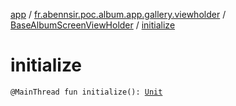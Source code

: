 [app](../../index.md) / [fr.abennsir.poc.album.app.gallery.viewholder](../index.md) / [BaseAlbumScreenViewHolder](index.md) / [initialize](./initialize.md)

# initialize

`@MainThread fun initialize(): `[`Unit`](https://kotlinlang.org/api/latest/jvm/stdlib/kotlin/-unit/index.html)